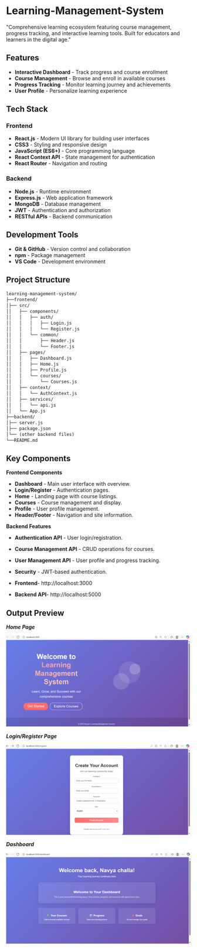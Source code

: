 # Learning-Management-System
"Comprehensive learning ecosystem featuring course management, progress tracking, and interactive learning tools. Built for educators and learners in the digital age."

 ## Features

- **Interactive Dashboard** - Track progress and course enrollment
- **Course Management** - Browse and enroll in available courses
- **Progress Tracking** - Monitor learning journey and achievements
- **User Profile** - Personalize learning experience

## Tech Stack

### Frontend

- **React.js** - Modern UI library for building user interfaces
- **CSS3** - Styling and responsive design
- **JavaScript (ES6+)** - Core programming language
- **React Context API** - State management for authentication
- **React Router** - Navigation and routing

### Backend

- **Node.js** - Runtime environment
- **Express.js** - Web application framework
- **MongoDB** - Database management
- **JWT** - Authentication and authorization
- **RESTful APIs** - Backend communication



## Development Tools
- **Git & GitHub** - Version control and collaboration
- **npm** - Package management
- **VS Code** - Development environment

##  Project Structure
```
learning-management-system/
├──frontend/
│├── src/
││   ├── components/
││   │   ├── auth/
││   │   │   ├── Login.js
││   │   │   └── Register.js
││   │   └── common/
││   │       ├── Header.js
││   │       └── Footer.js
││   ├── pages/
││   │   ├── Dashboard.js
││   │   ├── Home.js
││   │   ├── Profile.js
││   │   └── courses/
││   │       └── Courses.js
││   ├── context/
││   │   └── AuthContext.js
││   ├── services/
││   │   └── api.js
││   └── App.js
├──backend/
│├── server.js
│├── package.json
│└── (other backend files)
└──README.md

```
 
 ## Key Components

****Frontend Components****

- **Dashboard** - Main user interface with overview.
- **Login/Register** - Authentication pages.
- **Home** - Landing page with course listings.
- **Courses** - Course management and display.
- **Profile** - User profile management.
- **Header/Footer** - Navigation and site information.

****Backend Features****

- **Authentication API** - User login/registration.
- **Course Management API** - CRUD operations for courses.
- **User Management API** - User profile and progress tracking.
- **Security** - JWT-based authentication.

- **Frontend**- http://localhost:3000
- **Backend API**- http://localhost:5000

## Output Preview
*****Home Page*****

![Home](https://raw.githubusercontent.com/navya21-codes/Learning-Management-System/refs/heads/main/Home.png)

*****Login/Register Page*****

![Login](https://raw.githubusercontent.com/navya21-codes/Learning-Management-System/refs/heads/main/login.png)

*****Dashboard*****

![Dashboard](https://raw.githubusercontent.com/navya21-codes/Learning-Management-System/refs/heads/main/Dashboard.png)

